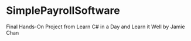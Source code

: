 # SimplePayrollSoftware
Final Hands-On Project from Learn C# in a Day and Learn it Well by Jamie Chan